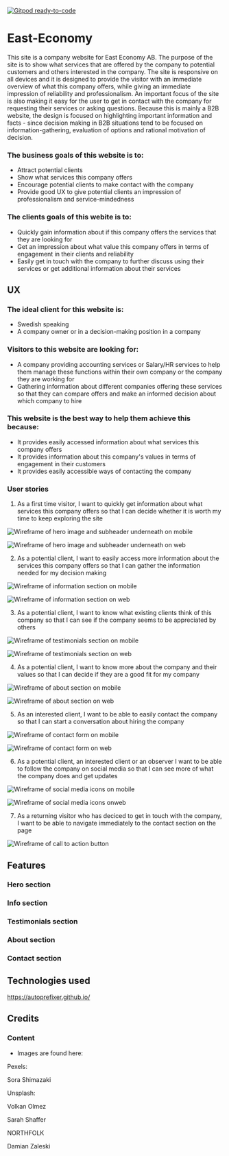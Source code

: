 [![Gitpod ready-to-code](https://img.shields.io/badge/Gitpod-ready--to--code-blue?logo=gitpod)](https://gitpod.io/#https://github.com/mmmangooo/East-Economy)

# East-Economy

This site is a company website for East Economy AB. The purpose of the site is to show what services that are offered by the company to potential customers and
others interested in the company. The site is responsive on all devices and it is designed to provide the visitor with an immediate overview of what this company 
offers, while giving an immediate impression of reliability and professionalism. An important focus of the site is also making it easy for the user to get in 
contact with the company for requesting their services or asking questions. Because this is mainly a B2B website, the design is focused on highlighting important
information and facts - since decision making in B2B situations tend to be focused on information-gathering, evaluation of options and rational motivation of decision.

### The business goals of this website is to:

* Attract potential clients
* Show what services this company offers
* Encourage potential clients to make contact with the company
* Provide good UX to give potential clients an impression of professionalism and service-mindedness

### The clients goals of this webite is to:

* Quickly gain information about if this company offers the services that they are looking for
* Get an impression about what value this company offers in terms of engagement in their clients and reliability
* Easily get in touch with the company to further discuss using their services or get additional information about their services


## UX

### The ideal client for this website is:

* Swedish speaking
* A company owner or in a decision-making position in a company

### Visitors to this website are looking for:

* A company providing accounting services or Salary/HR services to help them manage these functions within their own company or the company they are working for
* Gathering information about different companies offering these services so that they can compare offers and make an informed decision about which company to hire

### This website is the best way to help them achieve this because:

* It provides easily accessed information about what services this company offers
* It provides information about this company's values in terms of engagement in their customers
* It provides easily accessible ways of contacting the company

### User stories

1. As a first time visitor, I want to quickly get information about what services this company offers so that I can decide whether it is worth my time to keep exploring the site

![Wireframe of hero image and subheader underneath on mobile](./readme-assets/readme-images/header-mobile.png)

![Wireframe of hero image and subheader underneath on web](./readme-assets/readme-images/header-web.png)

2. As a potential client, I want to easily access more information about the services this company offers so that I can gather the information needed for my decision making

![Wireframe of information section on mobile](./readme-assets/readme-images/info-mobile.png)

![Wireframe of information section on web](./readme-assets/readme-images/info-web.png)

3. As a potential client, I want to know what existing clients think of this company so that I can see if the company seems to be appreciated by others

![Wireframe of testimonials section on mobile](./readme-assets/readme-images/testimonials-mobile.png)

![Wireframe of testimonials section on web](./readme-assets/readme-images/testimonials-web.png)

4. As a potential client, I want to know more about the company and their values so that I can decide if they are a good fit for my company

![Wireframe of about section on mobile](./readme-assets/readme-images/about-mobile.png)

![Wireframe of about section on web](./readme-assets/readme-images/about-web.png)

5. As an interested client, I want to be able to easily contact the company so that I can start a conversation about hiring the company

![Wireframe of contact form on mobile](./readme-assets/readme-images/contact-mobile.png)

![Wireframe of contact form on web](./readme-assets/readme-images/contact-web.png)

6. As a potential client, an interested client or an observer I want to be able to follow the company on social media so that I can see more of what the company does and get updates

![Wireframe of social media icons on mobile](./readme-assets/readme-images/social.png)

![Wireframe of social media icons onweb](./readme-assets/readme-images/social-web.png)

7. As a returning visitor who has deciced to get in touch with the company, I want to be able to navigate immediately to the contact section on the page 

![Wireframe of call to action button](./readme-assets/readme-images/cta.png)


## Features


### Hero section

### Info section

### Testimonials section

### About section

### Contact section


## Technologies used

https://autoprefixer.github.io/


## Credits

### Content



* Images are found here:

Pexels:

Sora Shimazaki


Unsplash:

Volkan Olmez


Sarah Shaffer

NORTHFOLK

Damian Zaleski